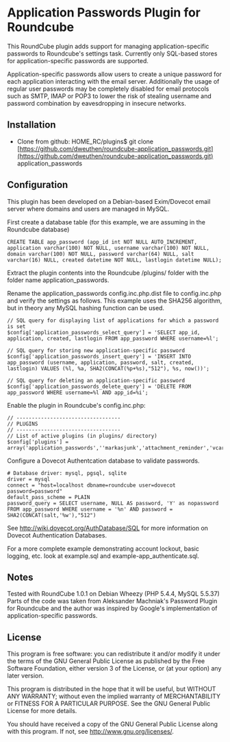 Application Passwords Plugin for Roundcube
==========================================
This RoundCube plugin adds support for managing application-specific
passwords to Roundcube's settings task. Currently only SQL-based stores
for application-specific passwords are supported.

Application-specific passwords allow users to create a unique password for 
each application interacting with the email server. Additionally the usage 
of regular user passwords may be completely disabled for email protocols 
such as SMTP, IMAP or POP3 to lower the risk of stealing username and 
password combination by eavesdropping in insecure networks.

Installation
------------
- Clone from github:
    HOME_RC/plugins$ git clone [https://github.com/dweuthen/roundcube-application_passwords.git](https://github.com/dweuthen/roundcube-application_passwords.git) application_passwords

Configuration
-------------

This plugin has been developed on a Debian-based Exim/Dovecot email server 
where domains and users are managed in MySQL. 

First create a database table (for this example, we are assuming in the Roundcube database)

```
CREATE TABLE app_password (app_id int NOT NULL AUTO_INCREMENT, application varchar(100) NOT NULL, username varchar(100) NOT NULL, domain varchar(100) NOT NULL, password varchar(64) NULL, salt varchar(16) NULL, created datetime NOT NULL, lastlogin datetime NULL);
```

Extract the plugin contents into the Roundcube /plugins/ folder with the folder name application_passwords.

Rename the application_passwords config.inc.php.dist file to config.inc.php and verify the settings as follows. This example uses the SHA256 algorithm, but in theory any MySQL hashing function can be used. 

```
// SQL query for displaying list of applications for which a password is set
$config['application_passwords_select_query'] = 'SELECT app_id, application, created, lastlogin FROM app_password WHERE username=%l';

// SQL query for storing new application-specific password
$config['application_passwords_insert_query'] = 'INSERT INTO app_password (username, application, password, salt, created, lastlogin) VALUES (%l, %a, SHA2(CONCAT(%p+%s),"512"), %s, now())';

// SQL query for deleting an application-specific password
$config['application_passwords_delete_query'] = 'DELETE FROM app_password WHERE username=%l AND app_id=%i';
```

Enable the plugin in Roundcube's config.inc.php:

```
// ----------------------------------
// PLUGINS
// ----------------------------------
// List of active plugins (in plugins/ directory)
$config['plugins'] = array('application_passwords',''markasjunk','attachment_reminder','vcard_attachments');
```

Configure a Dovecot Authentcation database to validate passwords.

```
# Database driver: mysql, pgsql, sqlite
driver = mysql
connect = "host=localhost dbname=roundcube user=dovecot password=password"
default_pass_scheme = PLAIN
password_query = SELECT username, NULL AS password, 'Y' as nopassword FROM app_password WHERE username = '%n' AND password = SHA2(CONCAT(salt,'%w'),"512")
```

See http://wiki.dovecot.org/AuthDatabase/SQL for more information on Dovecot Authentication Databases.

For a more complete example demonstrating account lockout, basic logging, etc. look at example.sql and example-app_authenticate.sql.

Notes
-----
Tested with RoundCube 1.0.1 on Debian Wheezy (PHP 5.4.4, MySQL 5.5.37)
Parts of the code was taken from Aleksander Machniak's Password Plugin for 
Roundcube and the author was inspired by Google's implementation of 
application-specific passwords.

License
-------
This program is free software: you can redistribute it and/or modify
it under the terms of the GNU General Public License as published by
the Free Software Foundation, either version 3 of the License, or
(at your option) any later version.

This program is distributed in the hope that it will be useful,
but WITHOUT ANY WARRANTY; without even the implied warranty of
MERCHANTABILITY or FITNESS FOR A PARTICULAR PURPOSE. See the
GNU General Public License for more details.

You should have received a copy of the GNU General Public License
along with this program. If not, see http://www.gnu.org/licenses/.

